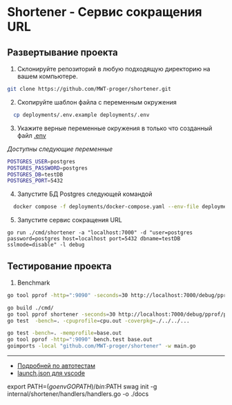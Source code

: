 # Shortener - Сервис сокращения URL



## Развертывание проекта

1. Склонируйте репозиторий в любую подходящую директорию на вашем компьютере.

```bash
git clone https://github.com/MWT-proger/shortener.git
```


2. Скопируйте шаблон файла с переменным окружения

```bash
  cp deployments/.env.example deployments/.env
```

3. Укажите верные переменные окружения в только что созданный файл [.env](deployments/.env)

*Доступны следующие переменные*
```bash
POSTGRES_USER=postgres
POSTGRES_PASSWORD=postgres
POSTGRES_DB=testDB
POSTGRES_PORT=5432
```
4. Запустите БД Postgres следующей командой

```bash
  docker compose -f deployments/docker-compose.yaml --env-file deployments/.env up -d
```

5. Запустите cервис сокращения URL

```
go run ./cmd/shortener -a "localhost:7000" -d "user=postgres password=postgres host=localhost port=5432 dbname=testDB sslmode=disable" -l debug
```

## Тестирование проекта

1. Benchmark 

```bash
go tool pprof -http=":9090" -seconds=30 http://localhost:7000/debug/pprof/profile 
```

```bash
go build ./cmd/
go tool pprof shortener -seconds=30 http://localhost:7000/debug/pprof/profile 
go test  -bench=. -cpuprofile=cpu.out -coverpkg=./../../...

go test -bench=. -memprofile=base.out
go tool pprof -http=":9090" bench.test base.out 
goimports -local "github.com/MWT-proger/shortener" -w main.go 
```


________________________________________________
- [Подробней по автотестам](docs/auto_tests.md)
- [launch.json для vscode](docs/vscode.md)

export PATH=$(go env GOPATH)/bin:$PATH
swag init -g internal/shortener/handlers/handlers.go -o ./docs
